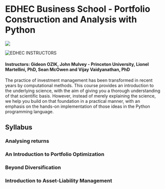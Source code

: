 # EDHEC Business School - Portfolio Construction and Analysis with Python

<img src="https://i.imgur.com/A82nbEd.png">

![EDHEC](http://i.imgur.com/Qktqnu1.png) INSTRUCTORS
#### Instructors: Gideon OZIK, John Mulvey - Princeton University, Lionel Martellini, PhD, Sean McOwen and Vijay Vaidyanathan, PhD

The practice of investment management has been transformed in recent years by computational methods. This course provides an introduction to the underlying science, with the aim of giving you a thorough understanding of that scientific basis. However, instead of merely explaining the science, we help you build on that foundation in a practical manner, with an emphasis on the hands-on implementation of those ideas in the Python programming language.


## Syllabus

### Analysing returns

### An Introduction to Portfolio Optimization

### Beyond Diversification

### Introduction to Asset-Liability Management